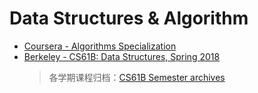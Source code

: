 # Data Structures & Algorithm

- [Coursera - Algorithms Specialization](https://www.coursera.org/specializations/algorithms)
- [Berkeley - CS61B: Data Structures, Spring 2018](https://sp18.datastructur.es/index.html)
  > 各学期课程归档：[CS61B Semester archives](http://inst.eecs.berkeley.edu/~cs61b/archives.html)
